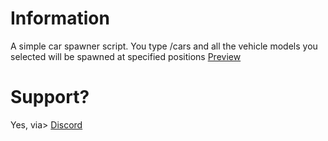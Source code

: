 # Information
A simple car spawner script. You type /cars and all the vehicle models you selected will be spawned at specified positions [Preview](https://gyazo.com/a4f6c1b2a27d58c21afecfb74787dfc1)
# Support?
Yes, via>
[Discord](https://discord.gg/qkxM9sq63p)
